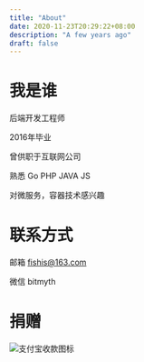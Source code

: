 ```yaml
---
title: "About"
date: 2020-11-23T20:29:22+08:00
description: "A few years ago"
draft: false
---
```

# 我是谁

后端开发工程师

2016年毕业

曾供职于互联网公司

熟悉 Go PHP JAVA JS

对微服务，容器技术感兴趣

# 联系方式

邮箱 fishis@163.com

微信 bitmyth

# 捐赠

![支付宝收款图标](https://static.kaifalu.com/static/images/1_oW02k3VZ_1_EO31glRJ_1606199984.png)

